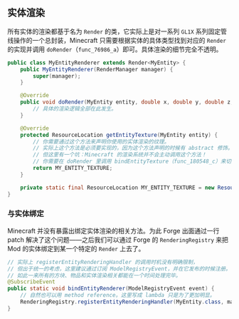 ## 实体渲染

所有实体的渲染都基于名为 `Render` 的类，它实际上是对一系列 `GL1X` 系列固定管线操作的一个总封装，Minecraft 只需要根据实体的具体类型找到对应的 `Render` 的实现并调用 `doRender`（`func_76986_a`）即可。具体渲染的细节完全不透明。

```java
public class MyEntityRenderer extends Render<MyEntity> {
    public MyEntityRenderer(RenderManager manager) {
        super(manager);
    }

    @Override
    public void doRender(MyEntity entity, double x, double y, double z, float entityYaw, float partialTicks) {
        // 具体的渲染逻辑全部在此发生。
    }

    @Override
    protected ResourceLocation getEntityTexture(MyEntity entity) {
        // 你需要通过这个方法来声明你使用的实体渲染的纹理。
        // 实际上这个方法是必须要实现的，因为这个方法声明的时候有 abstract 修饰。
        // 但这里有一个坑：Minecraft 的渲染系统并不会主动调用这个方法！
        // 你需要在 doRender 里调用 bindEntityTexture（func_180548_c）来切换当前的纹理上下文到你的纹理上。
        return MY_ENTITY_TEXTURE;
    }

    private static final ResourceLocation MY_ENTITY_TEXTURE = new ResourceLocation("example_mod", "textures/entity/first_entity.png");
}
```

### 与实体绑定

Minecraft 并没有暴露出绑定实体渲染的相关方法。为此 Forge 出面通过一行 patch 解决了这个问题——之后我们可以通过 Forge 的 `RenderingRegistry` 来把 Mod 的实体绑定到某一个特定的 `Render` 上去了。

```java
// 实际上 registerEntityRenderingHandler 的调用时机没有明确限制，
// 但出于统一的考虑，这里建议通过订阅 ModelRegistryEvent，并在它发布的时候注册。
// 如此一来所有的方块、物品和实体渲染相关都能在一个时间处理完毕。
@SubscribeEvent
public static void bindEntityRenderer(ModelRegistryEvent event) {
    // 自然也可以用 method reference。这里写成 lambda 只是为了更加明显。
    RenderingRegistry.registerEntityRenderingHandler(MyEntity.class, manager -> new MyEntityRenderer(manager));
}
```
